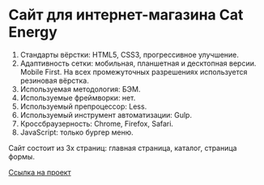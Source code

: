 # Сайт для интернет-магазина Cat Energy

1. Стандарты вёрстки: HTML5, CSS3, прогрессивное улучшение.
2. Адаптивность сетки: мобильная, планшетная и десктопная версии. Mobile First. На всех промежуточных разрешениях используется резиновая вёрстка.
3. Используемая методология: БЭМ.
4. Используемые фреймворки: нет.
5. Используемый препроцессор: Less.
6. Используемый инструмент автоматизации: Gulp.
7. Кроссбраузерность: Chrome, Firefox, Safari.
8. JavaScript: только бургер меню.

Сайт состоит из 3х страниц: главная страница, каталог, страница формы.

<a href="https://mis3rably.github.io/cat-energy/">Ссылка на проект</a>
